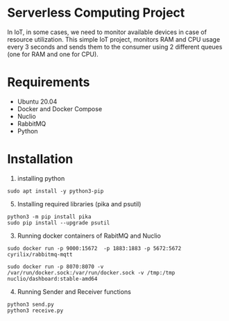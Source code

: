 # Serverless Computing Project

In IoT, in some cases, we need to monitor available devices in case of resource utilization.
This simple IoT project, monitors RAM and CPU usage every 3 seconds and sends them to the consumer using 2 different queues (one for RAM and one for CPU).

# Requirements

- Ubuntu 20.04
- Docker and Docker Compose 
- Nuclio
- RabbitMQ
- Python

# Installation
1. installing python
```
sudo apt install -y python3-pip
```
5. Installing required libraries (pika and psutil)
``` 
python3 -m pip install pika 
sudo pip install --upgrade psutil
````
3. Running docker containers of RabitMQ and Nuclio
``` 
sudo docker run -p 9000:15672  -p 1883:1883 -p 5672:5672  cyrilix/rabbitmq-mqtt 

sudo docker run -p 8070:8070 -v /var/run/docker.sock:/var/run/docker.sock -v /tmp:/tmp nuclio/dashboard:stable-amd64
```
4. Running Sender and Receiver functions
```
python3 send.py
python3 receive.py
```

